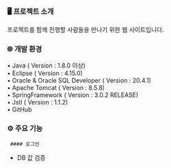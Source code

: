 ### 🖥️ 프로젝트 소개
프로젝트를 함께 진행할 사람들을 만나기 위한 웹 사이트입니다.

### 🌐 개발 환경
• Java ( Version : 1.8.0 이상)</br>
• Eclipse ( Version : 4.15.0)</br>
• Oracle & Oracle SQL Developer ( Version : 20.4.1)</br>
• Apache Tomcat ( Version : 8.5.8)</br>
• SpringFramework ( Version : 3.0.2 RELEASE)</br>
• Jstl ( Version : 1.1.2)</br>
• GitHub </br>

### ⚙️ 주요 기능
     #### 로그인
- DB 값 검증
